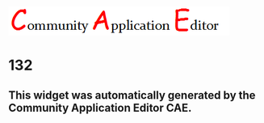 ![CAE](https://github.com/PhilCAEOrg/application-130/blob/gh-pages/frontendComponent-132/img/logo.png)  

132
===================


This widget was automatically generated by the Community Application Editor CAE.  
---------------
